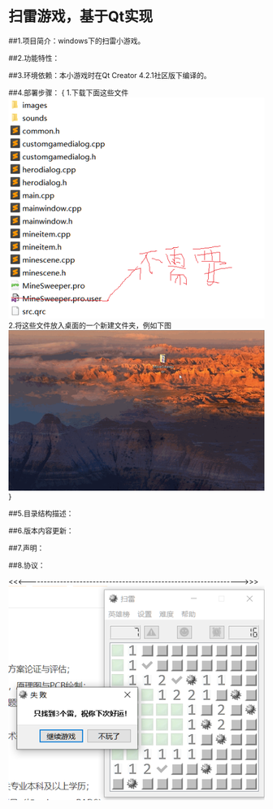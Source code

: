 # 扫雷游戏，基于Qt实现
##1.项目简介：windows下的扫雷小游戏。

##2.功能特性：

##3.环境依赖：本小游戏时在Qt Creator 4.2.1社区版下编译的。

##4.部署步骤：
{
  1.下载下面这些文件  
  ![需要下载那些文件](readme/needs.jpg)
  2.将这些文件放入桌面的一个新建文件夹，例如下图
  ![示例1](readme/temp.gif)
}

##5.目录结构描述：

##6.版本内容更新：

##7.声明：

##8.协议：

<<<----------------------------------------------------------------->>>
![效果图](readme/result.jpg)


